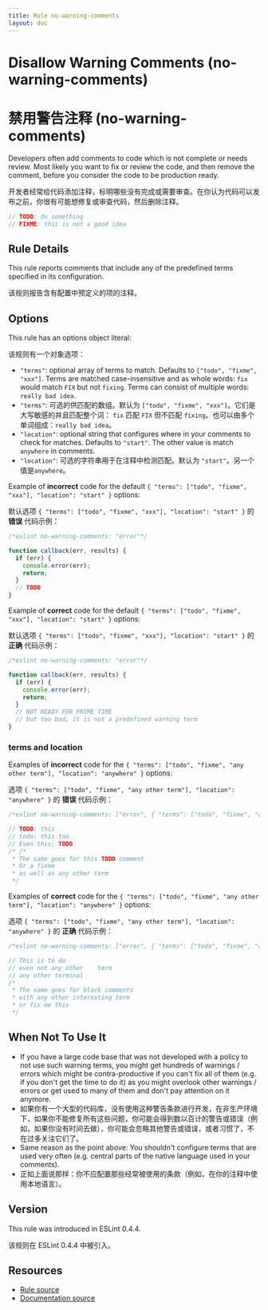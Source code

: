 ```yaml
---
title: Rule no-warning-comments
layout: doc
---
```

<!-- Note: No pull requests accepted for this file. See README.md in the root directory for details. -->

# Disallow Warning Comments (no-warning-comments)

# 禁用警告注释 (no-warning-comments)

Developers often add comments to code which is not complete or needs review. Most likely you want to fix or review the code, and then remove the comment, before you consider the code to be production ready.

开发者经常给代码添加注释，标明哪些没有完成或需要审查。在你认为代码可以发布之前，你很有可能想修复或审查代码，然后删除注释。

```js
// TODO: do something
// FIXME: this is not a good idea
```

## Rule Details

This rule reports comments that include any of the predefined terms specified in its configuration.

该规则报告含有配置中预定义的项的注释。

## Options

This rule has an options object literal:

该规则有一个对象选项：

* `"terms"`: optional array of terms to match. Defaults to `["todo", "fixme", "xxx"]`. Terms are matched case-insensitive and as whole words: `fix` would match `FIX` but not `fixing`. Terms can consist of multiple words: `really bad idea`.
* `"terms"`: 可选的供匹配的数组。默认为 `["todo", "fixme", "xxx"]`。它们是大写敏感的并且匹配整个词： `fix` 匹配 `FIX` 但不匹配 `fixing`。也可以由多个单词组成：`really bad idea`。
* `"location"`: optional string that configures where in your comments to check for matches. Defaults to `"start"`. The other value is match `anywhere` in comments.
* `"location"`: 可选的字符串用于在注释中检测匹配。默认为 `"start"`。另一个值是`anywhere`。

Example of **incorrect** code for the default `{ "terms": ["todo", "fixme", "xxx"], "location": "start" }` options:

默认选项 `{ "terms": ["todo", "fixme", "xxx"], "location": "start" }` 的 **错误** 代码示例：

```js
/*eslint no-warning-comments: "error"*/

function callback(err, results) {
  if (err) {
    console.error(err);
    return;
  }
  // TODO
}
```

Example of **correct** code for the default `{ "terms": ["todo", "fixme", "xxx"], "location": "start" }` options:

默认选项 `{ "terms": ["todo", "fixme", "xxx"], "location": "start" }` 的 **正确** 代码示例：

```js
/*eslint no-warning-comments: "error"*/

function callback(err, results) {
  if (err) {
    console.error(err);
    return;
  }
  // NOT READY FOR PRIME TIME
  // but too bad, it is not a predefined warning term
}
```

### terms and location

Examples of **incorrect** code for the `{ "terms": ["todo", "fixme", "any other term"], "location": "anywhere" }` options:

选项 `{ "terms": ["todo", "fixme", "any other term"], "location": "anywhere" }` 的 **错误** 代码示例：

```js
/*eslint no-warning-comments: ["error", { "terms": ["todo", "fixme", "any other term"], "location": "anywhere" }]*/

// TODO: this
// todo: this too
// Even this: TODO
/* /*
 * The same goes for this TODO comment
 * Or a fixme
 * as well as any other term
 */
```

Examples of **correct** code for the `{ "terms": ["todo", "fixme", "any other term"], "location": "anywhere" }` options:

选项 `{ "terms": ["todo", "fixme", "any other term"], "location": "anywhere" }` 的 **正确** 代码示例：

```js
/*eslint no-warning-comments: ["error", { "terms": ["todo", "fixme", "any other term"], "location": "anywhere" }]*/

// This is to do
// even not any other    term
// any other terminal
/*
 * The same goes for block comments
 * with any other interesting term
 * or fix me this
 */
```

## When Not To Use It

* If you have a large code base that was not developed with a policy to not use such warning terms, you might get hundreds of warnings / errors which might be contra-productive if you can't fix all of them (e.g. if you don't get the time to do it) as you might overlook other warnings / errors or get used to many of them and don't pay attention on it anymore.
* 如果你有一个大型的代码库，没有使用这种警告条款进行开发，在非生产环境下，如果你不能修复所有这些问题，你可能会得到数以百计的警告或错误（例如，如果你没有时间去做），你可能会忽略其他警告或错误，或者习惯了，不在过多关注它们了。
* Same reason as the point above: You shouldn't configure terms that are used very often (e.g. central parts of the native language used in your comments).
* 正如上面说那样：你不应配置那些经常被使用的条款（例如，在你的注释中使用本地语言）。

## Version

This rule was introduced in ESLint 0.4.4.

该规则在 ESLint 0.4.4 中被引入。

## Resources

* [Rule source](https://github.com/eslint/eslint/tree/master/lib/rules/no-warning-comments.js)
* [Documentation source](https://github.com/eslint/eslint/tree/master/docs/rules/no-warning-comments.md)
